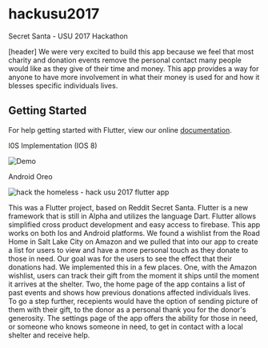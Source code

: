# hackusu2017

Secret Santa - USU 2017 Hackathon

[header]
    We were very excited to build this app because we feel that most charity and donation events remove the personal contact many people would like as they give of their time and money. 
    This app provides a way for anyone to have more involvement in what their money is used for and how it blesses specific individuals lives. 

## Getting Started

For help getting started with Flutter, view our online
[documentation](http://flutter.io/).


I0S Implementation (IOS 8)

![Demo](https://user-images.githubusercontent.com/9260241/32986291-4e35f9d6-cc8c-11e7-988e-b7e9bca49925.gif)


Android Oreo

![hack the homeless - hack usu 2017 flutter app](https://user-images.githubusercontent.com/13813803/32986367-70080b84-cc8d-11e7-923e-1b802057f33d.gif)

  This was a Flutter project, based on Reddit Secret Santa. Flutter is a new framework that is still in Alpha and utilizes the language Dart. Flutter allows simplified cross product development and easy access to firebase. This app works on both Ios and Android platforms. We found a wishlist from the Road Home in Salt Lake City on Amazon and we pulled that into our app to create a list for users to view and have a more personal touch as they donate to those in need.
  Our goal was for the users to see the effect that their donations had. We implemented this in a few places. One, with the Amazon wishlist, users can track their gift from the moment it ships until the moment it arrives at the shelter. Two, the home page of the app contains a list of past events and shows how previous donations affected individuals lives. To go a step further, recepients would have the option of sending picture of them with their gift, to the donor as a personal thank you for the donor's generosity.
  The settings page of the app offers the ability for those in need, or someone who knows someone in need, to get in contact with a local shelter and receive help.

